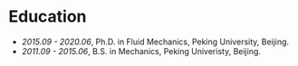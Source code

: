 # Education
- *2015.09 - 2020.06*, Ph.D. in Fluid Mechanics, Peking University, Beijing.
- *2011.09 - 2015.06*, B.S. in Mechanics, Peking Univeristy, Beijing.